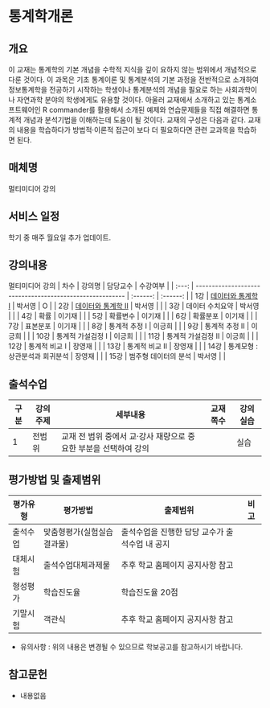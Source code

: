 # 통계학개론
## 개요
 이 교재는 통계학의 기본 개념을 수학적 지식을 깊이 요하지 않는 범위에서 개념적으로 다룬 것이다. 이 과목은 기초 통계이론 및 통계분석의 기본 과정을 전반적으로 소개하여 정보통계학을 전공하기 시작하는 학생이나 통계분석의 개념을 필요로 하는 사회과학이나 자연과학 분야의 학생에게도 유용할 것이다. 아울러 교재에서 소개하고 있는 통계소프트웨어인 R commander를 활용해서 소개된 예제와 연습문제들을 직접 해결하면 통계적 개념과 분석기법을 이해하는데 도움이 될 것이다. 교재의 구성은 다음과 같다. 교재의 내용을 학습하다가 방법적·이론적 접근이 보다 더 필요하다면 관련 교과목을 학습하면 된다.

## 매체명
 멀티미디어 강의

## 서비스 일정
학기 중 매주 월요일 추가 업데이트.

## 강의내용
멀티미디어 강의
| 차수  | 강의명                                                   | 담당교수 | 수강여부 |
| :---: | -------------------------------------------------------- | :------: | :------: |
|  1강  | [데이터와 통계학 I](./contents/01_데이터와_통계학_1.md)  |  박서영  |    O     |
|  2강  | [데이터와 통계학 II](./contents/02_데이터와_통계학_2.md) |  박서영  |          |
|  3강  | 데이터 수치요약                                          |  박서영  |          |
|  4강  | 확률                                                     |  이기재  |          |
|  5강  | 확률변수                                                 |  이기재  |          |
|  6강  | 확률분포                                                 |  이기재  |          |
|  7강  | 표본분포                                                 |  이기재  |          |
|  8강  | 통계적 추정 I                                            |  이긍희  |          |
|  9강  | 통계적 추정 II                                           |  이긍희  |          |
| 10강  | 통계적 가설검정 I                                        |  이긍희  |          |
| 11강  | 통계적 가설검정 II                                       |  이긍희  |          |
| 12강  | 통계적 비교 I                                            |  장영재  |          |
| 13강  | 통계적 비교 II                                           |  장영재  |          |
| 14강  | 통계모형 : 상관분석과 회귀분석                           |  장영재  |          |
| 15강  | 범주형 데이터의 분석                                     |  박서영  |          |

## 출석수업
| 구분 | 강의주제 | 세부내용                                                         | 교재쪽수 | 강의실습 |
| ---- | -------- | ---------------------------------------------------------------- | -------- | -------- |
| 1    | 전범위   | 교재 전 범위 중에서 교·강사 재량으로 중요한 부분을 선택하여 강의 |          | 실습     |

## 평가방법 및 출제범위
| 평가유형 | 평가방법                   | 출제범위                                       | 비고 |
| -------- | -------------------------- | ---------------------------------------------- | ---- |
| 출석수업 | 맞춤형평가(실험실습결과물) | 출석수업을 진행한 담당 교수가 출석수업 내 공지 |      |
| 대체시험 | 출석수업대체과제물         | 추후 학교 홈페이지 공지사항 참고               |      |
| 형성평가 | 학습진도율                 | 학습진도율 20점                                |      |
| 기말시험 | 객관식                     | 추후 학교 홈페이지 공지사항 참고               |      |

- 유의사항 : 위의 내용은 변경될 수 있으므로 학보공고를 참고하시기 바랍니다.

## 참고문헌
- 내용없음
